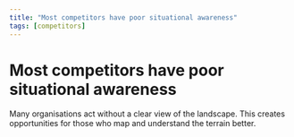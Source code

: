 ```yaml
---
title: "Most competitors have poor situational awareness"
tags: [competitors]
---
```


# Most competitors have poor situational awareness

Many organisations act without a clear view of the landscape. This creates opportunities for those who map and understand the terrain better.

